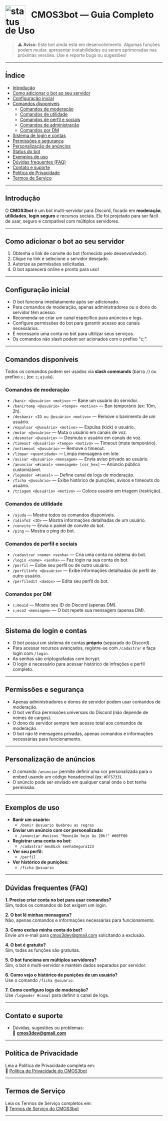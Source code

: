 # <img src="https://cdn.discordapp.com/attachments/1375167062414069935/1378816268919898188/emoji_status.png?ex=683dfa37&is=683ca8b7&hm=8ad3d41e9ed8ddffc0db79975fdc87bdc602b08a454c9bc16fa1607f49022159&" alt="status emoji" width="64" height="64" style="vertical-align:middle; margin-right:12px;"/> CMOS3bot — Guia Completo de Uso

> ⚠️ **Aviso:** Este bot ainda está em desenvolvimento. Algumas funções podem mudar, apresentar instabilidades ou serem aprimoradas nas próximas versões. Use e reporte bugs ou sugestões!

---

## Índice
- [Introdução](#introdução)
- [Como adicionar o bot ao seu servidor](#como-adicionar-o-bot-ao-seu-servidor)
- [Configuração inicial](#configuração-inicial)
- [Comandos disponíveis](#comandos-disponíveis)
  - [Comandos de moderação](#comandos-de-moderação)
  - [Comandos de utilidade](#comandos-de-utilidade)
  - [Comandos de perfil e sociais](#comandos-de-perfil-e-sociais)
  - [Comandos de administração](#comandos-de-administração)
  - [Comandos por DM](#comandos-por-dm)
- [Sistema de login e contas](#sistema-de-login-e-contas)
- [Permissões e segurança](#permissões-e-segurança)
- [Personalização de anúncios](#personalização-de-anúncios)
- [Status do bot](#status-do-bot)
- [Exemplos de uso](#exemplos-de-uso)
- [Dúvidas frequentes (FAQ)](#dúvidas-frequentes-faq)
- [Contato e suporte](#contato-e-suporte)
- [Política de Privacidade](#política-de-privacidade)
- [Termos de Serviço](#termos-de-serviço)

---

## Introdução
O **CMOS3bot** é um bot multi-servidor para Discord, focado em **moderação**, **utilidades**, **login seguro** e recursos sociais. Ele foi projetado para ser fácil de usar, seguro e compatível com múltiplos servidores.

---

## Como adicionar o bot ao seu servidor
1. Obtenha o link de convite do bot (fornecido pelo desenvolvedor).
2. Clique no link e selecione o servidor desejado.
3. Autorize as permissões solicitadas.
4. O bot aparecerá online e pronto para uso!

---

## Configuração inicial
- O bot funciona imediatamente após ser adicionado.
- Para comandos de moderação, apenas administradores ou o dono do servidor têm acesso.
- Recomenda-se criar um canal específico para anúncios e logs.
- Configure permissões do bot para garantir acesso aos canais necessários.
- É necessario uma conta no bot para ultilizar seus serviços.
- Os comandos não slash podem ser acionados com o prefixo "c;".
  
---

## Comandos disponíveis
Todos os comandos podem ser usados via **slash commands** (barra `/`) ou prefixo `c;` (ex: `c;ajuda`).

### Comandos de moderação
- `/banir <@usuário> <motivo>` — Bane um usuário do servidor.
- `/banirtemp <@usuário> <tempo> <motivo>` — Ban temporário (ex: 10m, 2h).
- `/desbanir <ID ou @usuário> <motivo>` — Remove o banimento de um usuário.
- `/expulsar <@usuário> <motivo>` — Expulsa (kick) o usuário.
- `/mutar <@usuário>` — Muta o usuário em canais de voz.
- `/desmutar <@usuário>` — Desmuta o usuário em canais de voz.
- `/timeout <@usuário> <tempo> <motivo>` — Timeout (mute temporário).
- `/untimeout <@usuário>` — Remove o timeout.
- `/limpar <quantidade>` — Limpa mensagens em lote.
- `/avisar <@usuário> <mensagem>` — Envia aviso privado ao usuário.
- `/anunciar <#canal> <mensagem> [cor_hex]` — Anúncio público customizável.
- `/logmoder <#canal>` — Define canal de logs de moderação.
- `/ficha <@usuário>` — Exibe histórico de punições, avisos e timeouts do usuário.
- `/triagem <@usuário> <motivo>` — Coloca usuário em triagem (restrição).

### Comandos de utilidade
- `/ajuda` — Mostra todos os comandos disponíveis.
- `/idinfo2 <ID>` — Mostra informações detalhadas de um usuário.
- `/convite` — Envia o painel de convite do bot.
- `/ping` — Mostra o ping do bot.

### Comandos de perfil e sociais
- `/cadastrar <nome> <senha>` — Cria uma conta no sistema do bot.
- `/login <nome> <senha>` — Faz login na sua conta do bot.
- `/perfil` — Exibe seu perfil ou de outro usuário.
- `/perfilinfo <@usuário>` — Exibe informações detalhadas do perfil de outro usuário.
- `/perfiledit <dados>` — Edita seu perfil do bot.

### Comandos por DM
- `c;meuid` — Mostra seu ID do Discord (apenas DM).
- `c;eco2 <mensagem>` — O bot repete sua mensagem (apenas DM).

---

## Sistema de login e contas
- O bot possui um sistema de contas **próprio** (separado do Discord).
- Para acessar recursos avançados, registre-se com `/cadastrar` e faça login com `/login`.
- As senhas são criptografadas com bcrypt.
- O login é necessário para acessar histórico de infrações e perfil completo.

---

## Permissões e segurança
- Apenas administradores e donos de servidor podem usar comandos de moderação.
- O bot verifica permissões universais do Discord (não depende de nomes de cargos).
- O dono do servidor sempre tem acesso total aos comandos de moderação.
- O bot não lê mensagens privadas, apenas comandos e informações necessárias para funcionamento.

---

## Personalização de anúncios
- O comando `/anunciar` permite definir uma cor personalizada para o embed usando um código hexadecimal (ex: `#FF5733`).
- O anúncio pode ser enviado em qualquer canal onde o bot tenha permissão.

---

## Exemplos de uso
- **Banir um usuário:**
  - `/banir @usuario Quebrou as regras`
- **Enviar um anúncio com cor personalizada:**
  - `/anunciar #avisos "Reunião hoje às 20h!" #00FF00`
- **Registrar uma conta no bot:**
  - `/cadastrar meuNick senhaSegura123`
- **Ver seu perfil:**
  - `/perfil`
- **Ver histórico de punições:**
  - `/ficha @usuario`

---

## Dúvidas frequentes (FAQ)
**1. Preciso criar conta no bot para usar comandos?**  
Sim, todos os comandos do bot exigem um login.

**2. O bot lê minhas mensagens?**  
Não, apenas comandos e informações necessárias para funcionamento.

**3. Como excluo minha conta do bot?**  
Envie um e-mail para cmos3dev@gmail.com solicitando a exclusão.

**4. O bot é gratuito?**  
Sim, todas as funções são gratuitas.

**5. O bot funciona em múltiplos servidores?**  
Sim, o bot é multi-servidor e mantém dados separados por servidor.

**6. Como vejo o histórico de punições de um usuário?**  
Use o comando `/ficha @usuario`.

**7. Como configuro logs de moderação?**  
Use `/logmoder #canal` para definir o canal de logs.

---

## Contato e suporte
- Dúvidas, sugestões ou problemas:  
  📩 **cmos3dev@gmail.com**

---

## Política de Privacidade
Leia a Política de Privacidade completa em:  
🔗 [Política de Privacidade do CMOS3bot](https://github.com/mercury063/termos-de-servico-CMOS3bot/blob/main/Termos_de_privacidade.md)

---

## Termos de Serviço
Leia os Termos de Serviço completos em:  
🔗 [Termos de Serviço do CMOS3bot](https://github.com/mercury063/termos-de-servico-CMOS3bot/blob/main/Termos_de_servi%C3%A7oes.md)

---
